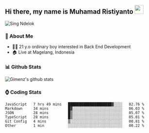 
## Hi there, my name is Muhamad Ristiyanto <img src="https://github.com/TheDudeThatCode/TheDudeThatCode/blob/master/Assets/Hi.gif" width="29px">
 ![Sing Ndelok](https://komarev.com/ghpvc/?username=Gimenz&color=green)

### 👤 About Me
* 🤷‍♂️ 21 y.o ordinary boy interested in Back End Development
* 🏠 Live at Magelang, Indonesia 

### 📊 Github Stats
  <img alt="Gimenz's github stats" src="https://github-readme-stats.vercel.app/api?username=Gimenz&count_private=true&hide=issues&show_icons=true&include_all_commits=true&line_height=24&border_radius=0"/>

### ⌚ Coding Stats
<!--START_SECTION:waka-->

```text
JavaScript   7 hrs 49 mins   ████████████████████▓░░░░   82.76 %
Markdown     34 mins         █▓░░░░░░░░░░░░░░░░░░░░░░░   06.03 %
JSON         28 mins         █▒░░░░░░░░░░░░░░░░░░░░░░░   05.07 %
TypeScript   28 mins         █▒░░░░░░░░░░░░░░░░░░░░░░░   05.01 %
Git Config   4 mins          ▒░░░░░░░░░░░░░░░░░░░░░░░░   00.81 %
Other        1 min           ░░░░░░░░░░░░░░░░░░░░░░░░░   00.22 %
```

<!--END_SECTION:waka-->
